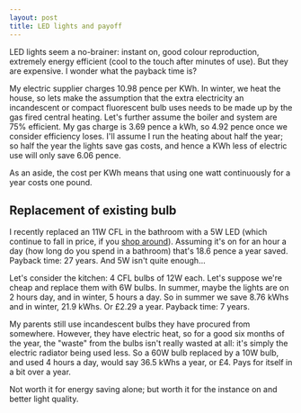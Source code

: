 ```yaml
---
layout: post
title: LED lights and payoff
---
```


LED lights seem a no-brainer: instant on, good colour reproduction, extremely energy efficient (cool to the touch after minutes of use).  But they are expensive.  I wonder what the payback time is?

<!--more-->

My electric supplier charges 10.98 pence per KWh.  In winter, we heat the house, so lets make the assumption that the extra electricity an incandescent or compact fluorescent bulb uses needs to be made up by the gas fired central heating.  Let's further assume the boiler and system are 75% efficient.  My gas charge is 3.69 pence a kWh, so 4.92 pence once we consider efficiency loses.  I'll assume I run the heating about half the year; so half the year the lights save gas costs, and hence a KWh less of electric use will only save 6.06 pence.

As an aside, the cost per KWh means that using one watt continuously for a year costs one pound.

Replacement of existing bulb
----------------------------

I recently replaced an 11W CFL in the bathroom with a 5W LED (which continue to fall in price, if you [shop around](http://www.amazon.co.uk/gp/product/B0123P31SM?ref_=pe_1909131_77697001_tnp_email_TE_AMZLdp_4)).  Assuming it's on for an hour a day (how long do you spend in a bathroom) that's 18.6 pence a year saved.  Payback time: 27 years.  And 5W isn't quite enough...

Let's consider the kitchen: 4 CFL bulbs of 12W each.  Let's suppose we're cheap and replace them with 6W bulbs.  In summer, maybe the lights are on 2 hours day, and in winter, 5 hours a day.  So in summer we save 8.76 kWhs and in winter, 21.9 kWhs.  Or £2.29 a year.  Payback time: 7 years.

My parents still use incandescent bulbs they have procured from somewhere.  However, they have electric heat, so for a good six months of the year, the "waste" from the bulbs isn't really wasted at all: it's simply the electric radiator being used less.  So a 60W bulb replaced by a 10W bulb, and used 4 hours a day, would say 36.5 kWhs a year, or £4.  Pays for itself in a bit over a year.

Not worth it for energy saving alone; but worth it for the instance on and better light quality.